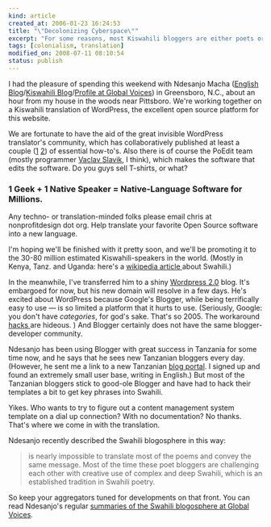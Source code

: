 ```yaml
--- 
kind: article
created_at: 2006-01-23 16:24:53
title: "\"Decolonizing Cyberspace\""
excerpt: "For some reasons, most Kiswahili bloggers are either poets or poetry lovers."
tags: [colonialism, translation]
modified_on: 2008-07-11 08:10:54
status: publish
---
```


I had the pleasure of spending this weekend with Ndesanjo Macha (<a href="http://digitalafrica.blogspot.com/">English Blog</a>/<a href="http://jikomboe.blogspot.com/">Kiswahili Blog</a>/<a href="http://cyber.law.harvard.edu/globalvoices/?p=132">Profile at Global Voices</a>) in Greensboro, N.C., about an hour from my house in the woods near Pittsboro. We're working together on a Kiswahili translation of WordPress, the excellent open source platform for this website. 

We are fortunate to have the aid of the great invisible WordPress translator's community, which has collaboratively published at least a couple (<a href="http://codex.xwd.jp/index.php/Localizing_WordPress">1</a> <a href="http://codex.wordpress.org/Translating_WordPress">2</a>) of essential how-to's. Also there is of course the PoEdit team (mostly programmer <a href="http://www.poedit.org/donations.php">Vaclav Slavik</a>, I think), which makes the software that edits the software. Do you guys sell T-shirts, or what? 

<h3>1 Geek + 1 Native Speaker = Native-Language Software for Millions. </h3>

Any techno- or translation-minded folks please email chris at nonprofitdesign dot org. Help translate your favorite Open Source software into a new language. 


I'm hoping we'll be finished with it pretty soon, and we'll be promoting it to the 30-80 million estimated Kiswahili-speakers in the world. (Mostly in Kenya, Tanz. and Uganda: here's a <a href="http://en.wikipedia.org/wiki/Swahili">wikipedia article </a>about Swahili.) 

In the meanwhile, I've transferred him to a shiny <a href="http://wordpress.com">Wordpress 2.0</a> blog. It's embargoed for now, but his new domain will resolve in a few days. He's excited about WordPress because Google's Blogger, while being terrifically easy to use &mdash; is so limited a platform that it hurts to use. (Seriously, Google: you don't have *categories*, for god's sake. That's so 2005. The workaround <a href="http://oldcola.blogspot.com/goodies/BloggerCategories.html">hacks </a>are hideous. ) And Blogger certainly does not have the same blogger-developer community. 

Ndesanjo has been using Blogger with great success in Tanzania for some time now, and he says that he sees new Tanzanian bloggers every day. (However, he sent me a link to a new Tanzanian <a href="http://blog.co.tz/login.php">blog portal</a>. I signed up and found an extremely small user base‚ writing in English.) But most of the Tanzanian bloggers stick to good-ole Blogger and have had to hack their templates a bit to get key phrases into Swahili. 

Yikes. Who wants to try to figure out a content management system template on a dial up connection? With no documentation? No thanks. That's where we come in with the translation. 

Ndesanjo recently described the Swahili blogosphere in this way: 

<blockquote class="large"> is nearly impossible to translate most of the poems and convey the same message. Most of the time these poet bloggers are challenging each other with creative use of complex and deep Swahili, which is an established tradition in Swahili poetry.</blockquote>

So keep your aggregators tuned for developments on that front. You can read Ndesanjo's regular <a href="http://cyber.law.harvard.edu/globalvoices/-/world/sub-saharan-africa/tanzania/">summaries of the Swahili blogosphere at Global Voices</a>. 


